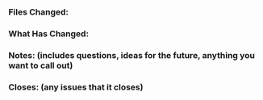 ### Files Changed:
### What Has Changed: 
### Notes: (includes questions, ideas for the future, anything you want to call out)
### Closes: (any issues that it closes)
